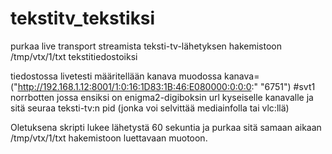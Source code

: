 # tekstitv_tekstiksi


purkaa live transport streamista teksti-tv-lähetyksen hakemistoon /tmp/vtx/1/txt tekstitiedostoiksi

tiedostossa
     livetesti määritellään
kanava muodossa
     kanava=("http://192.168.1.12:8001/1:0:16:1D83:1B:46:E080000:0:0:0:" "6751") #svt1 norrbotten
jossa ensiksi on enigma2-digiboksin url kyseiselle kanavalle ja sitä seuraa teksti-tv:n pid (jonka voi selvittää mediainfolla tai vlc:llä)

Oletuksena skripti lukee lähetystä 60 sekuntia ja purkaa sitä samaan aikaan /tmp/vtx/1/txt hakemistoon luettavaan muotoon.
